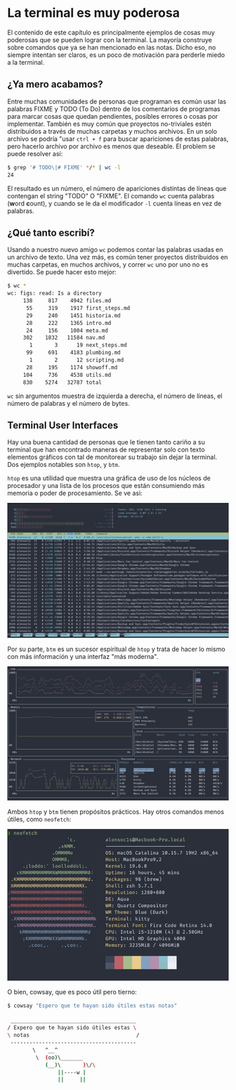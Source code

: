 # La terminal es muy poderosa

El contenido de este capítulo es principalmente ejemplos de cosas muy
poderosas que se pueden lograr con la terminal. La mayoría construye
sobre comandos que ya se han mencionado en las notas. Dicho eso, no
siempre intentan ser claros, es un poco de motivación para perderle
miedo a la terminal.

## ¿Ya mero acabamos?

Entre muchas comunidades de personas que programan es común usar las
palabras FIXME y TODO (To Do) dentro de los comentarios de programas
para marcar cosas que quedan pendientes, posibles errores o cosas por
implementar. También es muy común que proyectos no-triviales estén
distribuidos a través de muchas carpetas y muchos archivos. En un solo
archivo se podría "usar `ctrl + f` para buscar apariciones de estas
palabras, pero hacerlo archivo por archivo es menos que deseable. El
problem se puede resolver así:

```bash
$ grep '# TODO\|# FIXME' */* | wc -l
24
```

El resultado es un número, el número de apariciones distintas de
líneas que contengan el string "TODO" O "FIXME". El comando `wc`
cuenta palabras (**w**ord **c**ount), y cuando se le da el modificador
`-l` cuenta líneas en vez de palabras.

## ¿Qué tanto escribí?

Usando a nuestro nuevo amigo `wc` podemos contar las palabras usadas
en un archivo de texto. Una vez más, es común tener proyectos
distribuidos en muchas carpetas, en muchos archivos, y correr `wc` uno
por uno no es divertido. Se puede hacer esto mejor:

```bash
$ wc *
wc: figs: read: Is a directory
	 138     817    4942 files.md
      55     319    1917 first_steps.md
      29     240    1451 historia.md
      28     222    1365 intro.md
      24     156    1004 meta.md
     302    1832   11584 nav.md
       1       3      19 next_steps.md
      99     691    4183 plumbing.md
       1       2      12 scripting.md
      28     195    1174 showoff.md
     104     736    4538 utils.md
     830    5274   32787 total
```

`wc` sin argumentos muestra de izquierda a derecha, el número de
líneas, el número de palabras y el número de bytes.

## Terminal User Interfaces

Hay una buena cantidad de personas que le tienen tanto cariño a su
terminal que han encontrado maneras de representar solo con texto
elementos gráficos con tal de monitorear su trabajo sin dejar la
terminal. Dos ejemplos notables son `htop`, y `btm`.

`htop` es una utilidad que muestra una gráfica de uso de los núcleos
de procesador y una lista de los procesos que están consumiendo más
memoria o poder de procesamiento. Se ve asi:

![Htop](figs/htop.png)

Por su parte, `btm` es un sucesor espiritual de `htop` y trata de
hacer lo mismo con más información y una interfaz "más moderna".

![Btm](figs/btm.png)

Ambos `htop` y `btm` tienen propósitos prácticos. Hay otros comandos
menos útiles, como `neofetch`:

![Neofetch](figs/neofetch.png)

O bien, cowsay, que es poco útil pero tierno:

```bash
$ cowsay "Espero que te hayan sido útiles estas notas"

 ________________________________________
/ Expero que te hayan sido útiles estas \
\ notas                                  /
 ----------------------------------------
        \   ^__^
         \  (oo)\_______
            (__)\       )\/\
                ||----w |
                ||     ||
```
